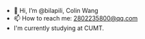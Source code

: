 - 👋 Hi, I’m @bilapili, Colin Wang
- 📫 How to reach me: 2802235800@qq.com
-  I'm currently studying at CUMT.
